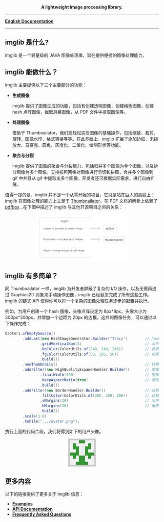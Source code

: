 
<p align="center">
	<strong>A lightweight image processing library.</strong>
</p>

---

[**English Documentation**](README.md)

---

## imglib 是什么?

imglib 是一个轻量级的 JAVA 图像处理库，旨在提供便捷的图像处理能力。

## imglib 能做什么？

imglib 主要提供以下三个主要部分的功能：

* **生成图像**

  imglib 提供了图像生成的功能，包括有创建透明图像，创建纯色图像，创建 hash 点阵图像，截取屏幕图像，从 PDF 文件中提取图像等。

* **处理图像**

  借助于 Thumbnailator，我们能轻松实现图像的基础操作，包括缩放、裁剪、旋转、图像水印、格式转换等等。在此基础上，imglib 扩展了添加边框、无损放大、马赛克、圆角、灰度化、二值化、绘制形状等功能。

* **聚合与分裂**

  imglib 提供了图像的聚合与分裂能力，包括归并多个图像为单个图像，以及拆分图像为多个图像。支持按照网格对图像进行剪切和拼图，合并多个图像到 gif 中并且从 gif 中提取出多个图像，开发者还可根据实际需求，进行自由扩展。

值得一提的是，imglib 并不是一个从零开始的项目，它只是站在巨人的肩膀上！imglib 在图像处理的能力上立足于 [Thumbnailator]()，在 PDF 文档的解析上依赖了 [pdfbox]()...在下图中描述了 imglib 与其他开源项目之间的关系：

<div align="center">
   <img src="/docs/res/relation.png" width="60%"/>
</div>

## imglib 有多简单？
同 Thumbnailator 一样，imglib 为开发者屏蔽了复杂的 I/O 操作，以及无需再通过 Graphics2D 对象来手动操作图像，imglib 已经替您完成了所有这些工作。imglib 的链式 API 使得你可以将一个复杂的图像处理任务逐步的配置并执行。

例如，为用户创建一个 hash 图像，头像点阵设定为 8px\*8px，头像大小为 300px\*300px，并增加一个边距为 20px 的边框。这样的图像任务，可以通过以下操作完成：
```java
Captors.ofEmptySource()
        .addLast(new HashImageGenerator.Builder("Tracy")        // hash 图像生成器
                .gridVerticalNum(8)                             // 水平方向的点阵数量
                .bgColor(ColorUtils.of(240, 240, 240))          // 背景色
                .fgColor(ColorUtils.of(50, 150, 50))            // 前景色
                .build())   
        .newThumbnails()                                        // 转换为 Thumbnails
        .addFilter(new HighQualityExpandHandler.Builder()       // 图像无损放大器
                .finalWidth(300)                                // 图像的宽度
                .keepAspectRatio(true)                          // 保持长宽比例
                .build())   
        .addFilter(new BorderHandler.Builder()                  // 边框处理器
                .fillColor(ColorUtils.of(200, 200, 200))        // 边框填充色
                .vMargins(20)                                   // 水平方向的边距
                .hMargins(20)                                   // 垂直方向的边距
                .build())
        .scale(1.0)
        .toFile(".../avatar.png");
```

执行上面的代码片段，我们将得到如下的用户头像。

<div align="center">
   <img src="/example/src/main/resources/avatar/avatar.png" width="18%"/>
</div>

## 更多内容
以下的链接提供了更多关于 imglib 信息：

+ [**Examples**](/docs/Examples.md)
+ [**API Documentation**](/docs/APIs.md)
+ [**Frequently Asked Questions**](/docs/Questions.md)
